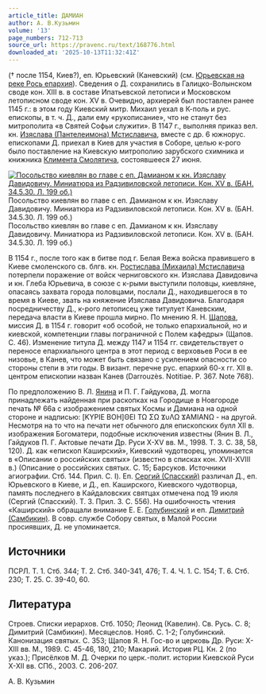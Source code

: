 ```yaml
---
article_title: ДАМИАН
author: А. В.Кузьмин
volume: '13'
page_numbers: 712-713
source_url: https://pravenc.ru/text/168776.html
downloaded_at: '2025-10-13T11:32:41Z'
---
```


(† после 1154, Киев?), еп. Юрьевский (Каневский) (см. [Юрьевская на реке Рось епархия](<https://pravenc.ru/text/Юрьевская на реке Рось епархия.html>)). Сведения о Д. сохранились в Галицко-Волынском своде кон. XIII в. в составе Ипатьевской летописи и Московском летописном своде кон. XV в. Очевидно, архиерей был поставлен ранее 1145 г.: в этом году Киевский митр. Михаил уехал в К-поль и рус. епископы, в т. ч. Д., дали ему «рукописание», что не станут без митрополита «в Святей Софьи служити». В 1147 г., выполняя приказ вел. кн. [Изяслава (Пантелеимона) Мстиславича](<https://pravenc.ru/text/Изяслав (Пантелеимон) Мстиславич.html>), вместе с др. 6 южнорус. епископами Д. приехал в Киев для участия в Соборе, целью к-рого было поставление на Киевскую митрополию зарубского схимника и книжника [Климента Смолятича](<https://pravenc.ru/text/Климента Смолятича.html>), состоявшееся 27 июня.

[![Посольство киевлян во главе с еп. Дамианом к кн. Изяславу Давидовичу. Миниатюра из Радзивиловской летописи. Кон. XV в. (БАН. 34.5.30. Л. 199 об.)](https://pravenc.ru/data/995/475/1234/i200.jpg "Кликните для увеличения картинки")](https://pravenc.ru/data/995/475/1234/i400.jpg)Посольство киевлян во главе с еп. Дамианом к кн. Изяславу Давидовичу. Миниатюра из Радзивиловской летописи. Кон. XV в. (БАН. 34.5.30. Л. 199 об.)  
Посольство киевлян во главе с еп. Дамианом к кн. Изяславу Давидовичу. Миниатюра из Радзивиловской летописи. Кон. XV в. (БАН. 34.5.30. Л. 199 об.)

В 1154 г., после того как в битве под г. Белая Вежа войска правившего в Киеве смоленского св. блгв. кн. [Ростислава (Михаила) Мстиславича](<https://pravenc.ru/text/Ростислава (Михаила) Мстиславича.html>) потерпели поражение от войск черниговского кн. Изяслава Давидовича и кн. Глеба Юрьевича, в союзе с к-рыми выступили половцы, киевляне, опасаясь захвата города половцами, послали Д., находившегося в то время в Киеве, звать на княжение Изяслава Давидовича. Благодаря посредничеству Д., к-рого летописец уже титулует Каневским, передача власти в Киеве прошла мирно. По мнению Я. Н. [Щапова](https://pravenc.ru/text/Щапов.html), миссия Д. в 1154 г. говорит «об особой, не только епархиальной, но и киевской, компетенции главы пограничной с Полем кафедры» (Щапов. С. 46). Изменение титула Д. между 1147 и 1154 гг. свидетельствует о переносе епархиального центра в этот период с верховьев Роси в ее низовье, в Канев, что может быть связано с усилением опасности со стороны степи в эти годы. В визант. перечне рус. епархий 60-х гг. XII в. центром епископии назван Канев (Darrouzès. Notitiae. P. 367. Note 768).

По предположению В. Л. [Янина](https://pravenc.ru/text/Янина.html) и П. Г. Гайдукова, Д. могла принадлежать найденная при раскопках на Городище в Новгороде печать № 66а с изображением святых Космы и Дамиана на одной стороне и надписью: [ΚΥΡΙΕ ΒΟΗ]ΘΕΙ ΤΩ ΣΩ ϪυΛΩ ϪΑΜΙΑΝΩ - на другой. Несмотря на то что на печати нет обычного для епископских булл XII в. изображения Богоматери, подобные исключения известны (Янин В. Л., Гайдуков П. Г. Актовые печати Др. Руси X-XV вв. М., 1998. Т. 3. С. 38, 58, 120). Д. как «епископ Каширский», Киевский чудотворец, упоминается в «Описании о российских святых» (известно в списках кон. XVII-XVIII в.) (Описание о российских святых. С. 15; Барсуков. Источники агиографии. Стб. 144. Прил. С. I). Еп. [Сергий (Спасский)](<https://pravenc.ru/text/Сергий (Спасский).html>) различал Д., еп. Юрьевского в Киеве, и Д., еп. Каширского, Киевского чудотворца, память последнего в Кайдаловских святцах отмечена под 19 июля (Сергий (Спасский). Т. 3. Прил. 3. С. 556). На ошибочность чтения «Каширский» обращали внимание Е. Е. [Голубинский](https://pravenc.ru/text/Голубинский.html) и еп. [Димитрий (Самбикин)](<https://pravenc.ru/text/Димитрий (Самбикин).html>). В совр. службе Собору святых, в Малой России просиявших, Д. не упоминается.

## Источники

ПСРЛ. Т. 1. Стб. 344; Т. 2. Стб. 340-341, 476; Т. 4. Ч. 1. С. 154; Т. 6. Стб. 230; Т. 25. С. 39-40, 60.

## Литература

Строев. Списки иерархов. Стб. 1050; Леонид (Кавелин). Св. Русь. С. 8; Димитрий (Самбикин). Месяцеслов. Нояб. С. 1-2; Голубинский. Канонизация святых. С. 353; Щапов Я. Н. Гос-во и церковь Др. Руси: X-XIII вв. М., 1989. С. 45-46, 180, 210; Макарий. История РЦ. Кн. 2 (по указ.); Присёлков М. Д. Очерки по церк.-полит. истории Киевской Руси X-XII вв. СПб., 2003. С. 206-207.

А. В.  Кузьмин
